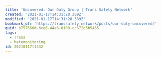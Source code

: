```yaml
---
title: 'Uncovered: Our Duty Group | Trans Safety Network'
created: '2021-01-17T14:31:28.389Z'
modified: '2021-01-17T14:31:28.389Z'
bookmark_of: 'https://transsafety.network/posts/our-duty-uncovered/'
guid: b757666d-6ce6-44a6-8108-cc672d5b5465
tags:
  - Trans
  - hatemonitoring
id: 20210117t1432
---
```

 
